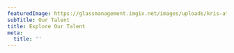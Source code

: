 ```yaml
---
featuredImage: https://glassmanagement.imgix.net/images/uploads/kris-atomic-73935-unsplash.png
subTitle: Our Talent
title: Explore Our Talent
meta:
  title: ''
---
```

